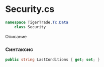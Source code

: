 
# Security.cs
```csharp
namespace TigerTrade.Tc.Data  
    class Security
```

Описание

### Синтаксис
```csharp
public string LastConditions { get; set; }
```

